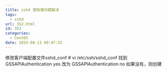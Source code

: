 ```yaml
---
title: sshd 登陆慢问题解决
tags:
  - sshd
url: 352.html
id: 352
categories:
  - CentOS
date: 2015-08-11 09:47:33
---
```


修改客户端配置文件sshd\_conf # vi /etc/ssh/sshd\_conf 找到 GSSAPIAuthentication yes 改为 GSSAPIAuthentication no 如果没有，则创建